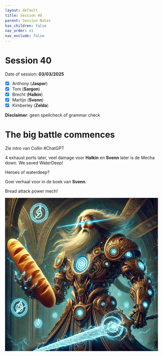 ```yaml
---
layout: default
title: Session 40
parent: Session Notes
has_children: false
nav_order: 41
nav_exclude: false
---
```

# Session 40
Date of session: **03/03/2025**

- [x] Anthony (**Jasper**)
- [x] Tom (**Sargon**)
- [x] Brecht (**Halkin**)
- [x] Martijn (**Svenn**)
- [x] Kimberley (**Zelda**)

**Disclaimer**: geen spellcheck of grammar check
# The big battle commences

Zie intro van Collin #ChatGPT 

4 exhaust ports later, veel damage voor **Halkin** en **Svenn** later is de Mecha down.
We saved WaterDeep!

Heroes of waterdeep?

Goei verhaal voor in de boek van **Svenn**.

Bread attack power mech!

![bread mech](img/40_mech.png)



